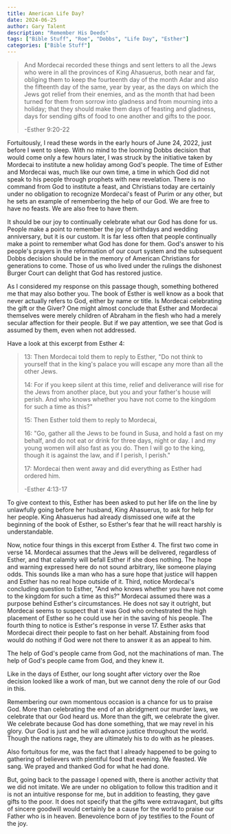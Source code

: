 ```yaml
---
title: American Life Day?
date: 2024-06-25
author: Gary Talent
description: "Remember His Deeds"
tags: ["Bible Stuff", "Roe", "Dobbs", "Life Day", "Esther"]
categories: ["Bible Stuff"]
---
```


> And Mordecai recorded these things and sent letters to all the Jews who were
> in all the provinces of King Ahasuerus, both near and far, obliging them to
> keep the fourteenth day of the month Adar and also the fifteenth day of the
> same, year by year, as the days on which the Jews got relief from their
> enemies, and as the month that had been turned for them from sorrow into
> gladness and from mourning into a holiday; that they should make them days
> of feasting and gladness, days for sending gifts of food to one another and
> gifts to the poor.
>
> -Esther 9:20-22

Fortuitously, I read these words in the early hours of June 24, 2022, just
before I went to sleep.
With no mind to the looming Dobbs decision that would come only a few hours
later, I was struck by the initiative taken by Mordecai to institute a new
holiday among God's people.
The time of Esther and Mordecai was, much like our own time, a time in which
God did not speak to his people through prophets with new revelation.
There is no command from God to institute a feast, and Christians today are
certainly under no obligation to recognize Mordecai's feast of Purim or any
other, but he sets an example of remembering the help of our God.
We are free to have no feasts. We are also free to have them.

It should be our joy to continually celebrate what our God has done for us.
People make a point to remember the joy of birthdays and wedding anniversary,
but it is our custom.
It is far less often that people continually make a point to remember what God
has done for them.
God's answer to his people's prayers in the reformation of our court system and
the subsequent Dobbs decision should be in the memory of American Christians
for generations to come.
Those of us who lived under the rulings the dishonest Burger Court can delight
that God has restored justice.

As I considered my response on this passage though, something bothered me that
may also bother you.
The book of Esther is well know as a book that never actually refers to God,
either by name or title.
Is Mordecai celebrating the gift or the Giver?
One might almost conclude that Esther and Mordecai themselves were merely
children of Abraham in the flesh who had a merely secular affection for their
people.
But if we pay attention, we see that God is assumed by them, even when not
addressed.

Have a look at this excerpt from Esther 4:

> 13: Then Mordecai told them to reply to Esther, "Do not think to yourself
> that in the king's palace you will escape any more than all the other Jews.
>
> 14: For if you keep silent at this time, relief and deliverance will rise for
> the Jews from another place, but you and your father's house will perish. And
> who knows whether you have not come to the kingdom for such a time as this?"
>
> 15: Then Esther told them to reply to Mordecai,
>
> 16: "Go, gather all the Jews to be found in Susa, and hold a fast on my
> behalf, and do not eat or drink for three days, night or day. I and my young
> women will also fast as you do. Then I will go to the king, though it is
> against the law, and if I perish, I perish."
>
> 17: Mordecai then went away and did everything as Esther had ordered him.
>
> -Esther 4:13-17

To give context to this, Esther has been asked to put her life on the line by
unlawfully going before her husband, King Ahasuerus, to ask for help
for her people.
King Ahasuerus had already dismissed one wife at the beginning of the book of
Esther, so Esther's fear that he will react harshly is understandable.

Now, notice four things in this excerpt from Esther 4.
The first two come in verse 14.
Mordecai assumes that the Jews will be delivered, regardless of Esther, and
that calamity will befall Esther if she does nothing.
The hope and warning expressed here do not sound arbitrary, like someone
playing odds.
This sounds like a man who has a sure hope that justice will happen and Esther
has no real hope outside of it.
Third, notice Mordecai's concluding question to Esther, "And
who knows whether you have not come to the kingdom for such a time as this?"
Mordecai assumed there was a purpose behind Esther's circumstances.
He does not say it outright, but Mordecai seems to suspect that it was God who
orchestrated the high placement of Esther so he could use her in the saving of
his people.
The fourth thing to notice is Esther's response in verse 17.
Esther asks that Mordecai direct their people to fast on her behalf.
Abstaining from food would do nothing if God were not there to answer it as an
appeal to him.

The help of God's people came from God, not the machinations of man.
The help of God's people came from God, and they knew it.

Like in the days of Esther, our long sought after victory over the Roe decision
looked like a work of man, but we cannot deny the role of our God in this.

Remembering our own momentous occasion is a chance for us to praise God.
More than celebrating the end of an abridgment our murder laws, we celebrate
that our God heard us.
More than the gift, we celebrate the giver.
We celebrate because God has done something, that we may revel in his glory.
Our God is just and he will advance justice throughout the world.
Though the nations rage, they are ultimately his to do with as he pleases.

Also fortuitous for me, was the fact that I already happened to be going to
gathering of believers with plentiful food that evening.
We feasted. We sang. We prayed and thanked God for what he had done.

But, going back to the passage I opened with, there is another activity that we
did not imitate.
We are under no obligation to follow this tradition and it is not an intuitive
response for me, but in addition to feasting, they gave gifts to the poor.
It does not specify that the gifts were extravagant, but gifts of sincere
goodwill would certainly be a cause for the world to praise our Father who is
in heaven.
Benevolence born of joy testifies to the Fount of the joy.
